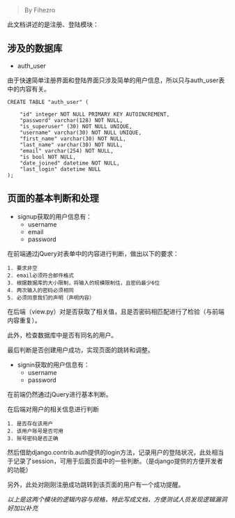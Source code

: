 > By Fihezro

此文档讲述的是注册、登陆模块：

## 涉及的数据库

- auth_user

由于快速简单注册界面和登陆界面只涉及简单的用户信息，所以只与auth_user表中的内容有关。
    
    CREATE TABLE "auth_user" (

    	"id" integer NOT NULL PRIMARY KEY AUTOINCREMENT, 
		"password" varchar(128) NOT NULL, 
		"is_superuser" (30) NOT NULL UNIQUE, 
		"username" varchar(30) NOT NULL UNIQUE,
		"first_name" varchar(30) NOT NULL, 
		"last_name" varchar(30) NOT NULL, 
		"email" varchar(254) NOT NULL, 
		"is bool NOT NULL, 
		"date_joined" datetime NOT NULL, 
		"last_login" datetime NULL
	);

## 页面的基本判断和处理

- signup获取的用户信息有：
	- username
	- email
	- password

在前端通过jQuery对表单中的内容进行判断，做出以下的要求：

	1. 要求非空
	2. email必须符合邮件格式
	3. 根据数据库的大小限制，将输入的规模限制住，且密码最少6位
	4. 两次输入的密码必须相同
	5. 必须同意我们的声明（声明内容）

在后端（view.py）对是否获取了相关值，且是否密码相匹配进行了检验（与前端内容重复）。

此外，检查数据库中是否有同名的用户。

最后判断是否创建用户成功，实现页面的跳转和调整。

- signin获取的用户信息有：
	- username
	- password

在前端仍然通过jQuery进行基本判断。

在后端对用户的相关信息进行判断
	
	1. 是否存在该用户
	2. 该用户账号是否可用
	3. 账号密码是否正确

然后借助django.contrib.auth提供的login方法，记录用户的登陆状况，此处相当于记录了session，可用于后面页面中的一些判断。（是django提供的方便开发者的功能）

另外，此处对刚刚注册成功跳转到该页面的用户有一个成功提醒。


*以上是这两个模块的逻辑内容与规格，特此写成文档，方便测试人员发现逻辑漏洞好加以补充*
